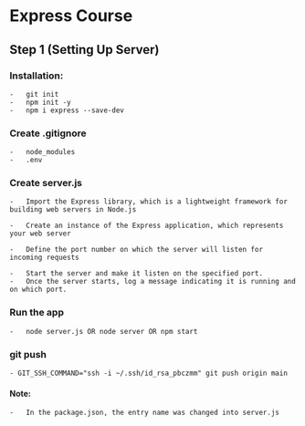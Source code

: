# Express Course

## Step 1 (Setting Up Server)

###  Installation:
    -   git init
    -   npm init -y
    -   npm i express --save-dev

###  Create .gitignore
    -   node_modules
    -   .env

###  Create server.js
    -   Import the Express library, which is a lightweight framework for building web servers in Node.js

    -   Create an instance of the Express application, which represents your web server

    -   Define the port number on which the server will listen for incoming requests

    -   Start the server and make it listen on the specified port.
    -   Once the server starts, log a message indicating it is running and on which port.

###  Run the app
    -   node server.js OR node server OR npm start

###  git push
    - GIT_SSH_COMMAND="ssh -i ~/.ssh/id_rsa_pbczmm" git push origin main

#### Note:
    -   In the package.json, the entry name was changed into server.js